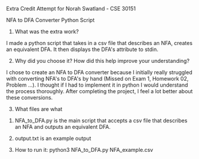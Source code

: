Extra Credit Attempt for Norah Swatland - CSE 30151

NFA to DFA Converter Python Script 

1. What was the extra work?

I made a python script that takes in a csv file that describes an NFA, 
creates an equivalent DFA. It then displays the DFA's attribute to 
stdin. 

2. Why did you choose it? How did this help improve your understanding? 

I chose to create an NFA to DFA converter because I initially really 
struggled with converting NFA's to DFA's by hand (Missed on Exam 1, 
Homework 02, Problem ...). I thought if I had to implement it in python
I would understand the process thoroughly. After completing the project, 
I feel a lot better about these conversions. 

3. What files are what 

1) NFA_to_DFA.py is the main script that accepts a csv file that 
describes an NFA and outputs an equivalent DFA. 

2) output.txt is an example output

3) How to run it: python3 NFA_to_DFA.py NFA_example.csv
